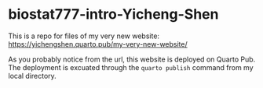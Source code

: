# biostat777-intro-Yicheng-Shen

This is a repo for files of my very new website: https://yichengshen.quarto.pub/my-very-new-website/

As you probably notice from the url, this website is deployed on Quarto Pub. The deployment is excuated through the `quarto publish` command from my local directory. 
